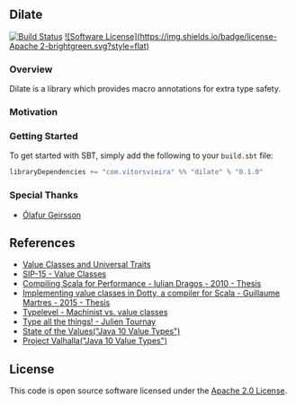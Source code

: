 ## Dilate

[![Build Status](https://travis-ci.org/vitorsvieira/dilate.svg?branch=master)](https://travis-ci.org/vitorsvieira/dilate)
[![Software License](https://img.shields.io/badge/license-Apache 2-brightgreen.svg?style=flat)](LICENSE)

### Overview
Dilate is a library which provides macro annotations for extra type safety.

### Motivation


### Getting Started

To get started with SBT, simply add the following to your `build.sbt` file:

```scala
libraryDependencies += "com.vitorsvieira" %% "dilate" % "0.1.0"
```


### Special Thanks

- [Ólafur Geirsson](https://twitter.com/olafurpg)


## References ##

- [Value Classes and Universal Traits](http://docs.scala-lang.org/overviews/core/value-classes.html)
- [SIP-15 - Value Classes](http://docs.scala-lang.org/sips/completed/value-classes.html)
- [Compiling Scala for Performance - Iulian Dragos - 2010 - Thesis](https://infoscience.epfl.ch/record/150270/files/EPFL_TH4820.pdf)
- [Implementing value classes in Dotty, a compiler for Scala - Guillaume Martres - 2015 - Thesis](http://guillaume.martres.me/master_thesis.pdf)
- [Typelevel - Machinist vs. value classes](http://typelevel.org/blog/2015/08/06/machinist.html)
- [Type all the things! - Julien Tournay](http://jto.github.io/articles/type-all-the-things/)
- [State of the Values("Java 10 Value Types")](http://cr.openjdk.java.net/~jrose/values/values-0.html)
- [Project Valhalla("Java 10 Value Types")](http://openjdk.java.net/projects/valhalla/)


## License ##

This code is open source software licensed under the [Apache 2.0 License](http://www.apache.org/licenses/LICENSE-2.0.html).
